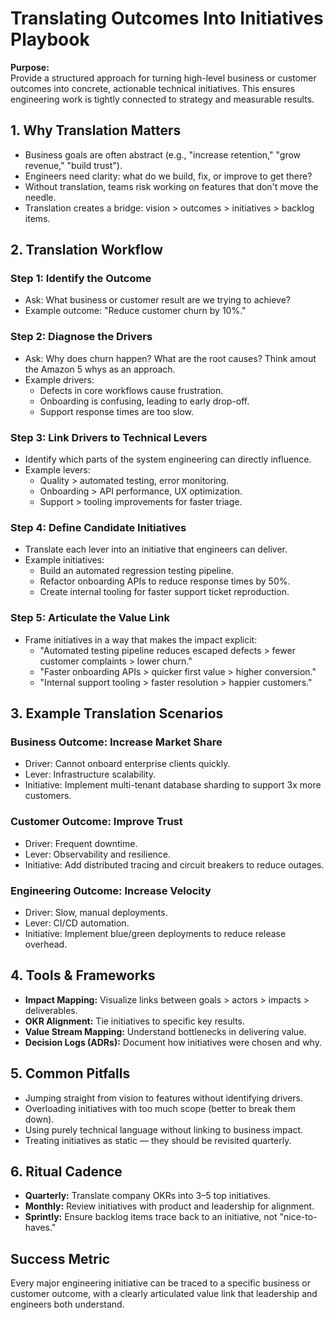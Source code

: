 # Translating Outcomes Into Initiatives Playbook

**Purpose:**  
Provide a structured approach for turning high-level business or customer outcomes into concrete, actionable technical initiatives. This ensures engineering work is tightly connected to strategy and measurable results.

## 1. Why Translation Matters
- Business goals are often abstract (e.g., "increase retention," "grow revenue," "build trust").  
- Engineers need clarity: what do we build, fix, or improve to get there?  
- Without translation, teams risk working on features that don't move the needle.  
- Translation creates a bridge: vision > outcomes > initiatives > backlog items.

## 2. Translation Workflow
### Step 1: Identify the Outcome
- Ask: What business or customer result are we trying to achieve?  
- Example outcome: "Reduce customer churn by 10%."  

### Step 2: Diagnose the Drivers
- Ask: Why does churn happen? What are the root causes? Think amout the Amazon 5 whys as an approach.
- Example drivers:  
  - Defects in core workflows cause frustration.  
  - Onboarding is confusing, leading to early drop-off.  
  - Support response times are too slow.  

### Step 3: Link Drivers to Technical Levers
- Identify which parts of the system engineering can directly influence.  
- Example levers:  
  - Quality > automated testing, error monitoring.  
  - Onboarding > API performance, UX optimization.  
  - Support > tooling improvements for faster triage.  

### Step 4: Define Candidate Initiatives
- Translate each lever into an initiative that engineers can deliver.  
- Example initiatives:  
  - Build an automated regression testing pipeline.  
  - Refactor onboarding APIs to reduce response times by 50%.  
  - Create internal tooling for faster support ticket reproduction.  

### Step 5: Articulate the Value Link
- Frame initiatives in a way that makes the impact explicit:  
  - "Automated testing pipeline reduces escaped defects > fewer customer complaints > lower churn."  
  - "Faster onboarding APIs > quicker first value > higher conversion."  
  - "Internal support tooling > faster resolution > happier customers."  

## 3. Example Translation Scenarios
### Business Outcome: Increase Market Share
- Driver: Cannot onboard enterprise clients quickly.  
- Lever: Infrastructure scalability.  
- Initiative: Implement multi-tenant database sharding to support 3x more customers.  

### Customer Outcome: Improve Trust
- Driver: Frequent downtime.  
- Lever: Observability and resilience.  
- Initiative: Add distributed tracing and circuit breakers to reduce outages.  

### Engineering Outcome: Increase Velocity
- Driver: Slow, manual deployments.  
- Lever: CI/CD automation.  
- Initiative: Implement blue/green deployments to reduce release overhead.  

## 4. Tools & Frameworks
- **Impact Mapping:** Visualize links between goals > actors > impacts > deliverables.  
- **OKR Alignment:** Tie initiatives to specific key results.  
- **Value Stream Mapping:** Understand bottlenecks in delivering value.  
- **Decision Logs (ADRs):** Document how initiatives were chosen and why.  

## 5. Common Pitfalls
- Jumping straight from vision to features without identifying drivers.  
- Overloading initiatives with too much scope (better to break them down).  
- Using purely technical language without linking to business impact.  
- Treating initiatives as static — they should be revisited quarterly.  

## 6. Ritual Cadence
- **Quarterly:** Translate company OKRs into 3–5 top initiatives.  
- **Monthly:** Review initiatives with product and leadership for alignment.  
- **Sprintly:** Ensure backlog items trace back to an initiative, not "nice-to-haves."  

## Success Metric
Every major engineering initiative can be traced to a specific business or customer outcome, with a clearly articulated value link that leadership and engineers both understand.
